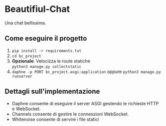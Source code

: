 # Beautifiul-Chat
Una chat bellissima.

## Come eseguire il progetto
1. `pip install -r requirements.txt`
2. `cd bc_project`
3. <b>Opzionale</b>: Velocizza le route statiche<br>`python3 manage.py collectstatic`
3. `daphne -p PORT bc_project.asgi:application` oppure `python3 manage.py runserver`

## Dettagli sull'implementazione
- Daphne consente di eseguire il server ASGI gestendo le richieste HTTP e WebSocket.
- Channels consente di gestire le connessioni WebSocket.
- Whitenoise consente di servire i file statici